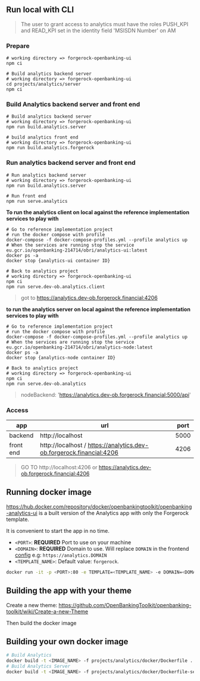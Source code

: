 ## Run local with CLI
> The user to grant access to analytics must have the roles PUSH_KPI and READ_KPI set in the identity field 'MSISDN Number' on AM
### Prepare
```shell
# working directory => forgerock-openbanking-ui
npm ci
```
```shell
# Build analytics backend server
# working directory => forgerock-openbanking-ui
cd projects/analytics/server
npm ci
```
### Build Analytics backend server and front end
```shell
# Build analytics backend server
# working directory => forgerock-openbanking-ui
npm run build.analytics.server
```
```shell
# build analytics front end
# working directory => forgerock-openbanking-ui
npm run build.analytics.forgerock
```
### Run analytics backend server and front end
```shell
# Run analytics backend server
# working directory => forgerock-openbanking-ui
npm run build.analytics.server
```
```shell
# Run front end 
npm run serve.analytics
```
**To run the analytics client on local against the reference implementation services to play with**
```shell
# Go to reference implementation project
# run the docker compose with profile
docker-compose -f docker-compose-profiles.yml --profile analytics up
# When the services are running stop the service eu.gcr.io/openbanking-214714/obri/analytics-ui:latest
docker ps -a
docker stop {analytics-ui container ID}
```
```shell
# Back to analytics project
# working directory => forgerock-openbanking-ui
npm ci
npm run serve.dev-ob.analytics.client
```
> got to https://analytics.dev-ob.forgerock.financial:4206

**to run the analytics server on local against the reference implementation services to play with**
```shell
# Go to reference implementation project
# run the docker compose with profile
docker-compose -f docker-compose-profiles.yml --profile analytics up
# When the services are running stop the service eu.gcr.io/openbanking-214714/obri/analytics-node:latest
docker ps -a
docker stop {analytics-node container ID}
```
```shell
# Back to analytics project
# working directory => forgerock-openbanking-ui
npm ci
npm run serve.dev-ob.analytics
```
> nodeBackend: 'https://analytics.dev-ob.forgerock.financial:5000/api'

### Access
| app | url | port |
| --- | --- | --- |
| backend | http://localhost | 5000 |
| front end | http://localhost / https://analytics.dev-ob.forgerock.financial:4206 | 4206 |

> GO TO http://localhost:4206 or https://analytics.dev-ob.forgerock.financial:4206

## Running docker image

<https://hub.docker.com/repository/docker/openbankingtoolkit/openbanking-analytics-ui> is a built version of the Analytics app with only the Forgerock template.

It is convenient to start the app in no time.

- `<PORT>`: **REQUIRED** Port to use on your machine
- `<DOMAIN>`: **REQUIRED** Domain to use. Will replace `DOMAIN` in the frontend [config](./forgerock-openbanking-ui/projects/analytics/docker/deployment-settings.js) e.g: `https://analytics.DOMAIN`
- `<TEMPLATE_NAME>`: Default value: `forgerock`.

```bash
docker run -it -p <PORT>:80 -e TEMPLATE=<TEMPLATE_NAME> -e DOMAIN=<DOMAIN> openbankingtoolkit/openbanking-analytics-ui
```

## Building the app with your theme

Create a new theme: <https://github.com/OpenBankingToolkit/openbanking-toolkit/wiki/Create-a-new-Theme>

Then build the docker image

## Building your own docker image

```bash
# Build Analytics
docker build -t <IMAGE_NAME> -f projects/analytics/docker/Dockerfile .
# Build Analytics Server
docker build -t <IMAGE_NAME> -f projects/analytics/docker/Dockerfile-server .
```
